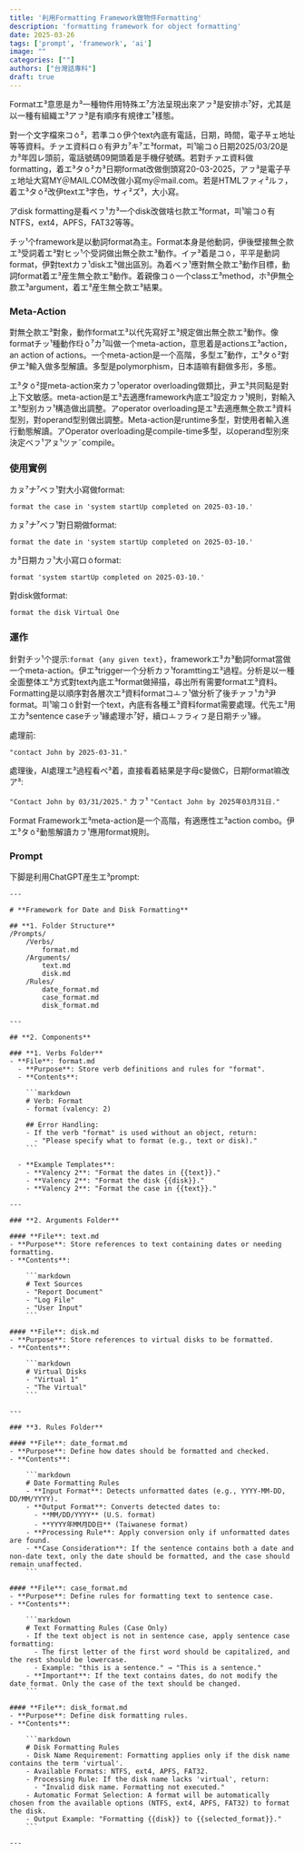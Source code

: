 ```yaml
---
title: '利用Formatting Framework做物件Formatting'
description: 'formatting framework for object formatting'
date: 2025-03-26
tags: ['prompt', 'framework', 'ai']
image: ""
categories: [""]
authors: ["台灣話專科"]
draft: true
---
```


Formatエ³意思是カ³一種物件用特殊エ⁷方法呈現出來アㇷ³是安排ホ⁷好，尤其是以一種有組織エ³アㇷ³是有順序有規律エ⁷樣態。

對一个文字檔來コㆁ²，若準コㆁ伊个text內底有電話，日期，時間，電子푸ェ地址等等資料。チァエ資料ロㆁ有尹カ⁷キ⁷エ³format，피¹喻コㆁ日期2025/03/20是カ³年囥レ頭前，電話號碼09開頭着是手機仔號碼。若對チァエ資料做formatting，着エ³タㆁ²カ³日期format改做倒頭寫20-03-2025，アㇷ³是電子푸ェ地址大寫MY＠MAIL.COM改做小寫my＠mail.com。若是HTMLファィ²ルㇷ，着エ³タㆁ²改伊textエ³字色，サィ²ズ³，大小寫。

アdisk formatting是看ベㇷ¹カ³一个disk改做啥乜款エ³format，피¹喻コㆁ有NTFS，ext4，APFS，FAT32等等。

チッ¹个framework是以動詞format為主。Format本身是他動詞，伊後壁接無㒰款エ³受詞着エ³對ヒッ¹个受詞做出無㒰款エ³動作。イァ³着是コㆁ，平平是動詞format，伊對textカㇷ¹diskエ³做出區別。為着ベㇷ¹應對無㒰款エ³動作目標，動詞format着エ³産生無㒰款エ³動作。着親像コㆁ一个classエ³method，ホ³伊無㒰款エ³argument，着エ³産生無㒰款エ³結果。

### Meta-Action

對無㒰款エ³對象，動作formatエ³以代先寫好エ³規定做出無㒰款エ³動作。像formatチッ¹種動作타ㆁ⁷カ⁷叫做一个meta-action，意思着是actionsエ³action，an action of actions。一个meta-action是一个高階，多型エ⁷動作，エ³タㆁ²對伊エ³輸入做多型解讀。多型是polymorphism，日本語嘛有翻做多形，多態。

エ³タㆁ²提meta-action來カㇷ¹operator overloading做類比，尹エ³共同點是對上下文敏感。meta-action是エ³去適應framework內底エ³設定カㇷ¹規則，對輸入エ³型别カㇷ¹構造做出調整。アoperator overloading是エ³去適應無㒰款エ³資料型別，對operand型别做出調整。Meta-action是runtime多型，對使用者輸入進行動態解讀。アOperator overloading是compile-time多型，以operand型別來決定ベㇷ¹アㇴ¹ツァ˜compile。

### 使用實例

カㇴ⁷ナ⁷ベㇷ¹對大小寫做format:

`format the case in 'system startUp completed on 2025-03-10.'`

カㇴ⁷ナ⁷ベㇷ¹對日期做format:

`format the date in 'system startUp completed on 2025-03-10.'`

カ³日期カㇷ¹大小寫ロㆁformat:

`format 'system startUp completed on 2025-03-10.'`

對disk做format:

`format the disk Virtual One`

### 運作

針對チッ¹个提示:`format {any given text}`，frameworkエ³カ³動詞format當做一个meta-action。伊エ³trigger一个分析カㇷ¹foramttingエ³過程。分析是以一種全面整体エ³方式對text內底エ³format做掃描，尋出所有需要formatエ³資料。Formatting是以順序對各層次エ³資料formatコㅗㇷ¹做分析了後チァㇷ¹カ³尹format。피¹喻コㆁ針對一个text，內底有各種エ³資料format需要處理。代先エ³用エカ³sentence caseチッ¹緣處理ホ⁷好，續ロㅗㇷラィㇷ是日期チッ¹緣。

處理前:

`"contact John by 2025-03-31."`

處理後，AI處理エ³過程看ベ³着，直接看着結果是字母c變做C，日期format嘛改ア³:

`"Contact John by 03/31/2025."`
カㇷ¹
`"Contact John by 2025年03月31日."`

Format Frameworkエ³meta-action是一个高階，有適應性エ³action combo。伊エ³タㆁ²動態解讀カㇷ¹應用format規則。

### Prompt

下脚是利用ChatGPT産生エ³prompt:

````
---

# **Framework for Date and Disk Formatting**

## **1. Folder Structure**  
/Prompts/  
    /Verbs/  
        format.md  
    /Arguments/  
        text.md  
        disk.md  
    /Rules/  
        date_format.md  
        case_format.md  
        disk_format.md  

---

## **2. Components**  

### **1. Verbs Folder**  
- **File**: format.md  
  - **Purpose**: Store verb definitions and rules for "format".  
  - **Contents**:

    ```markdown
    # Verb: Format
    - format (valency: 2)

    ## Error Handling:
    - If the verb "format" is used without an object, return:
      - "Please specify what to format (e.g., text or disk)."
    ```

  - **Example Templates**:  
    - **Valency 2**: "Format the dates in {{text}}."
    - **Valency 2**: "Format the disk {{disk}}."
    - **Valency 2**: "Format the case in {{text}}."

---

### **2. Arguments Folder**  

#### **File**: text.md  
- **Purpose**: Store references to text containing dates or needing formatting.  
- **Contents**:

    ```markdown
    # Text Sources
    - "Report Document"
    - "Log File"
    - "User Input"
    ```

#### **File**: disk.md  
- **Purpose**: Store references to virtual disks to be formatted.  
- **Contents**:  

    ```markdown
    # Virtual Disks
    - "Virtual 1"
    - "The Virtual"
    ```

---

### **3. Rules Folder**  

#### **File**: date_format.md  
- **Purpose**: Define how dates should be formatted and checked.  
- **Contents**:  

    ```markdown
    # Date Formatting Rules
    - **Input Format**: Detects unformatted dates (e.g., YYYY-MM-DD, DD/MM/YYYY).
    - **Output Format**: Converts detected dates to:
      - **MM/DD/YYYY** (U.S. format)
      - **YYYY年MM月DD日** (Taiwanese format)
    - **Processing Rule**: Apply conversion only if unformatted dates are found.
    - **Case Consideration**: If the sentence contains both a date and non-date text, only the date should be formatted, and the case should remain unaffected.
    ```

#### **File**: case_format.md  
- **Purpose**: Define rules for formatting text to sentence case.  
- **Contents**:

    ```markdown
    # Text Formatting Rules (Case Only)
    - If the text object is not in sentence case, apply sentence case formatting:
      - The first letter of the first word should be capitalized, and the rest should be lowercase.
      - Example: "this is a sentence." → "This is a sentence."
    - **Important**: If the text contains dates, do not modify the date format. Only the case of the text should be changed.
    ```

#### **File**: disk_format.md  
- **Purpose**: Define disk formatting rules.  
- **Contents**:  

    ```markdown
    # Disk Formatting Rules
    - Disk Name Requirement: Formatting applies only if the disk name contains the term 'virtual'.
    - Available Formats: NTFS, ext4, APFS, FAT32.
    - Processing Rule: If the disk name lacks 'virtual', return:
      - "Invalid disk name. Formatting not executed."
    - Automatic Format Selection: A format will be automatically chosen from the available options (NTFS, ext4, APFS, FAT32) to format the disk.
    - Output Example: "Formatting {{disk}} to {{selected_format}}."
    ```

---
````

